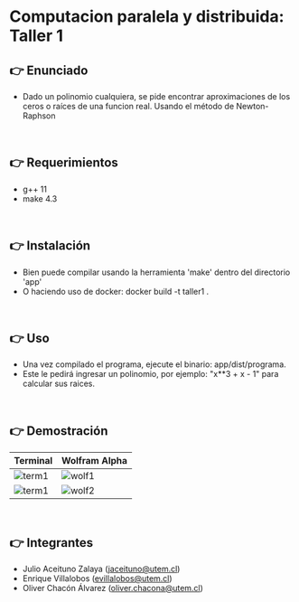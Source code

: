 # Computacion paralela y distribuida: Taller 1

## 👉 Enunciado
- Dado un polinomio cualquiera, se pide encontrar aproximaciones de los ceros o raíces de una funcion real. Usando el método de Newton-Raphson

<br>

## 👉 Requerimientos
- g++ 11
- make 4.3

<br>

## 👉 Instalación
- Bien puede compilar usando la herramienta 'make' dentro del directorio 'app'
- O haciendo uso de docker: docker build -t taller1 .

<br>

## 👉 Uso
- Una vez compilado el programa, ejecute el binario: app/dist/programa.
- Este le pedirá ingresar un polinomio, por ejemplo: "x\*\*3 + x - 1" para calcular sus raices.

<br>

## 👉 Demostración
| Terminal | Wolfram Alpha |
| -------- | ------------- |
| ![term1](https://i.imgur.com/gH0qbWD.png) | ![wolf1](https://i.imgur.com/uIrJeGX.png) |
| ![term1](https://i.imgur.com/Ku4Cnhn.png) | ![wolf2](https://i.imgur.com/27qMUBY.png) |

<br>

## 👉 Integrantes
- Julio Aceituno Zalaya (jaceituno@utem.cl)
- Enrique Villalobos (evillalobos@utem.cl)
- Oliver Chacón Álvarez (oliver.chacona@utem.cl)
